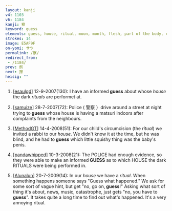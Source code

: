 ```yaml
---
layout: kanji
v4: 1103
v6: 1184
kanji: 察
keyword: guess
elements: guess, house, ritual, moon, month, flesh, part of the body, crotch, altar, show, two, small
strokes: 14
image: E5AF9F
on-yomi: サツ
permalink: /察/
redirect_from:
 - /1184/
prev: 祭
next: 擦
heisig: ""
---
```


1) [<a href="http://kanji.koohii.com/profile/esaulgd">esaulgd</a>] 12-9-2007(130): I have an informed<strong> guess</strong> about whose <em>house</em> the dark <em>rituals</em> are performet at.

2) [<a href="http://kanji.koohii.com/profile/samuize">samuize</a>] 28-7-2007(72): Police ( 警察 ）drive around a street at night trying to<strong> guess</strong> whose house is having a matsuri indoors after complaints from the neighbours.

3) [<a href="http://kanji.koohii.com/profile/MethodGT">MethodGT</a>] 14-4-2008(51): For our child&#039;s circumcision (the <em>ritual</em>) we invited a rabbi to our <em>house</em>. We didn&#039;t know it at the time, but he was blind, and he had to<strong> guess</strong> which little squishy thing was the baby&#039;s penis.

4) [<a href="http://kanji.koohii.com/profile/pandawhipped">pandawhipped</a>] 10-3-2008(21): The POLICE had enough evidence, so they were able to make an informed<strong> GUESS</strong> as to which HOUSE the dark RITUALS were being performed in.

5) [<a href="http://kanji.koohii.com/profile/Alunalun">Alunalun</a>] 20-7-2009(14): In our <em>house</em> we have a <em>ritual</em>. When something happens someone says &quot;Guess what happened.&quot; We ask for some sort of vague hint, but get &quot;no, go on,<strong> guess</strong>!&quot; Asking what sort of thing it&#039;s about, news, music, catastrophe, just gets &quot;no, you have to<strong> guess</strong>&quot;. It takes quite a long time to find out what&#039;s happened. It&#039;s a very annoying ritual.

